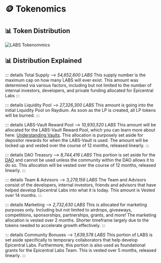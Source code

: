 # 🪙 Tokenomics

## 📊 Token Distribution

<img src="/LABS-Tokenomics-v1.png" alt="LABS Tokenommics">

## 📊 Distribution Explained

::: details Total Supply --> *54,652,600 LABS*
This supply number is the maximum cap on how many LABS will ever exist. This amount was determined via various factors, including but not limited to the number of internal investors, developers, and private funding allocated for Epicentral Labs
:::

::: details Liquidity Pool --> *27,326,300 LABS*
This amount is going into the initial Liquidity Pool on Raydium. As soon as the LP is created, all LP tokens will be burned.
:::

::: details LABS-Vault Reward Pool --> *10,930,520 LABS* 
This amount will be allocated for the LABS-Vault Reward Pool, which you can learn more about here: [Understanding Vaults](/vault-program-docs/understanding-vaults.md). This allocation is purposely set aside for depositor rewards for when the LABS-Vault is used. The amount will be locked up and vested over the course of 12 months, released linearly.
:::

::: details DAO Treasury --> *8,744,416 LABS*
This portion is set aside for the [DAO](/terminology#decentralized-autonomous-organization-dao) and cannot be used unless the community within the DAO allows it to do so. This allocation will be vested over the course of 12 months, released linearly.
:::

::: details Team & Advisors --> *3,279,156 LABS*
The Team and Advisors consist of the developers, internal investors, friends and advisors that have helped develop Epicentral Labs into what it is today. This amount is Vested over 14 months.
:::

::: details Marketing --> *2,732,630 LABS*
This is allocated for marketing purposes only. Including but not limited to airdrops, giveaways, competitions, sponsorships, partnerships, grants, and more! The marketing allocation is vested over 2 months. Shorter timeframe largely due to the tokens needed to accelerate growth effectively.
:::

::: details Community Bonuses --> *1,639,578 LABS*
This portion of LABS is set aside specifically to temporary collaborators that help develop Epicentral Labs. Furthermore, this portion is also used as foundational grants for the Epicentral Labs Team. This is vested over 5 months, released linearly.
:::
